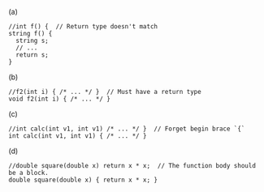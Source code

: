 (a)

    //int f() {  // Return type doesn't match
    string f() {
      string s;
      // ...
      return s;
    }

(b)

    //f2(int i) { /* ... */ }  // Must have a return type
    void f2(int i) { /* ... */ }

(c)

    //int calc(int v1, int v1) /* ... */ }  // Forget begin brace `{`
    int calc(int v1, int v1) { /* ... */ }

(d)

    //double square(double x) return x * x;  // The function body should be a block.
    double square(double x) { return x * x; }


